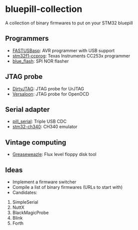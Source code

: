 # bluepill-collection
A collection of binary firmwares to put on your STM32 bluepill

## Programmers

* [FASTUSBasp](https://github.com/amitesh-singh/FASTUSBasp): AVR programmer with USB support
* [stm32f1-ccprog](https://github.com/hwhw/stm32f1-ccprog): Texas Instruments CC253x programmer
* [blue_flash](https://github.com/ivanovp/blue_flash): SPI NOR flasher

## JTAG probe

* [DirtyJTAG](https://github.com/jeanthom/DirtyJTAG): JTAG probe for UrJTAG
* [Versaloon](https://github.com/zoobab/versaloon): JTAG probe for OpenOCD

## Serial adapter

* [pill_serial](https://github.com/satoshinm/pill_serial): Triple USB CDC
* [stm32-ch340](https://github.com/vdm-dev/stm32-ch340): CH340 emulator

## Vintage computing

 * [Greaseweazle](https://www.retrocomputers.online/greaseweazle-flux-level-floppy-disk-tool/): Flux level floppy disk tool

## Ideas

* Implement a firmware switcher
* Compile a list of binary firmwares (URLs to start with)
* Candidates:
1. SimpleSerial
2. NuttX
3. BlackMagicProbe
4. Blink
5. Forth
